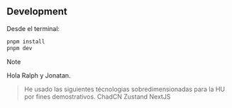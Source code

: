 ## Development
Desde el terminal:

```sh
pnpm install
pnpm dev
```



> [!NOTE]
 Hola Ralph y Jonatan.
> He usado las siguientes técnologias sobredimensionadas para la HU por fines demostrativos.
ChadCN
Zustand
NextJS




